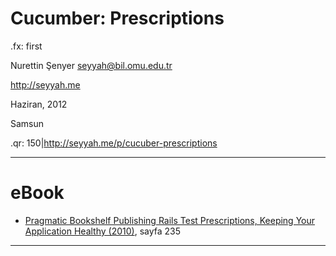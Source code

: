# Cucumber: Prescriptions

.fx: first

Nurettin Şenyer <seyyah@bil.omu.edu.tr>

http://seyyah.me

Haziran, 2012

Samsun

.qr: 150|http://seyyah.me/p/cucuber-prescriptions

---

# eBook

- [Pragmatic Bookshelf Publishing Rails Test Prescriptions, Keeping Your
Application Healthy (2010)](#), sayfa 235

---
